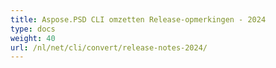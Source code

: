 ```yaml
---
title: Aspose.PSD CLI omzetten Release-opmerkingen - 2024
type: docs
weight: 40
url: /nl/net/cli/convert/release-notes-2024/
---
```

